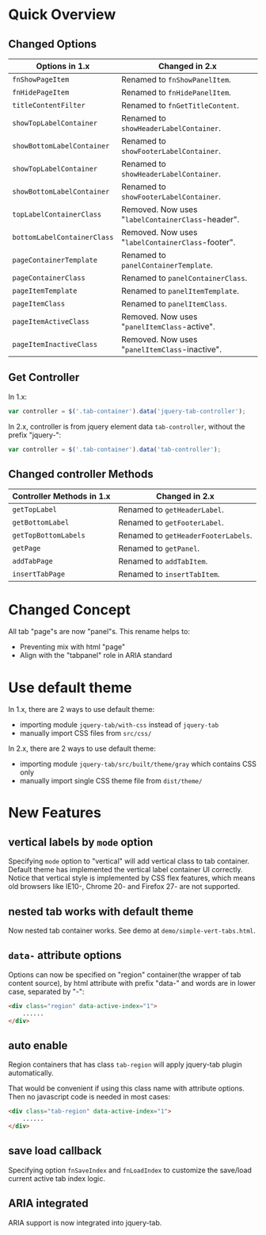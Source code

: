 # Quick Overview
## Changed Options
Options in 1.x | Changed in 2.x
----------------|----------------------
`fnShowPageItem` | Renamed to `fnShowPanelItem`.
`fnHidePageItem` | Renamed to `fnHidePanelItem`.
`titleContentFilter` | Renamed to `fnGetTitleContent`.
`showTopLabelContainer` | Renamed to `showHeaderLabelContainer`.
`showBottomLabelContainer` | Renamed to `showFooterLabelContainer`.
`showTopLabelContainer` | Renamed to `showHeaderLabelContainer`.
`showBottomLabelContainer` | Renamed to `showFooterLabelContainer`.
`topLabelContainerClass` | Removed. Now uses "`labelContainerClass`-header".
`bottomLabelContainerClass` | Removed. Now uses "`labelContainerClass`-footer".
`pageContainerTemplate` | Renamed to `panelContainerTemplate`.
`pageContainerClass` | Renamed to `panelContainerClass`.
`pageItemTemplate` | Renamed to `panelItemTemplate`.
`pageItemClass` | Renamed to `panelItemClass`.
`pageItemActiveClass` | Removed. Now uses "`panelItemClass`-active".
`pageItemInactiveClass` | Removed. Now uses "`panelItemClass`-inactive".

## Get Controller
In 1.x:
```javascript
var controller = $('.tab-container').data('jquery-tab-controller');
```

In 2.x, controller is from jquery element data `tab-controller`, without the prefix "jquery-":
```javascript
var controller = $('.tab-container').data('tab-controller');
```

## Changed controller Methods
Controller Methods in 1.x | Changed in 2.x
----------------|----------------------
`getTopLabel` | Renamed to `getHeaderLabel`.
`getBottomLabel` | Renamed to `getFooterLabel`.
`getTopBottomLabels` | Renamed to `getHeaderFooterLabels`.
`getPage` | Renamed to `getPanel`.
`addTabPage` | Renamed to `addTabItem`.
`insertTabPage` | Renamed to `insertTabItem`.

# Changed Concept
All tab "page"s are now "panel"s. This rename helps to:
* Preventing mix with html "page"
* Align with the "tabpanel" role in ARIA standard

# Use default theme
In 1.x, there are 2 ways to use default theme:
* importing module `jquery-tab/with-css` instead of `jquery-tab`
* manually import CSS files from `src/css/`

In 2.x, there are 2 ways to use default theme:
* importing module `jquery-tab/src/built/theme/gray` which contains CSS only
* manually import single CSS theme file from `dist/theme/`

# New Features
## vertical labels by `mode` option
Specifying `mode` option to "vertical" will add vertical class to tab container.
Default theme has implemented the vertical label container UI correctly.
Notice that vertical style is implemented by CSS flex features, which means old browsers like IE10-, Chrome 20- and Firefox 27- are not supported.

## nested tab works with default theme
Now nested tab container works. See demo at `demo/simple-vert-tabs.html`.

## `data-` attribute options
Options can now be specified on "region" container(the wrapper of tab content source), by html attribute with prefix "data-" and words are in lower case, separated by "-":
```html
<div class="region" data-active-index="1">
	......
</div>
```

## auto enable
Region containers that has class `tab-region` will apply jquery-tab plugin automatically.

That would be convenient if using this class name with attribute options. Then no javascript code is needed in most cases:
```html
<div class="tab-region" data-active-index="1">
	......
</div>
```

## save load callback
Specifying option `fnSaveIndex` and `fnLoadIndex` to customize the save/load current active tab index logic.

## ARIA integrated
ARIA support is now integrated into jquery-tab.
